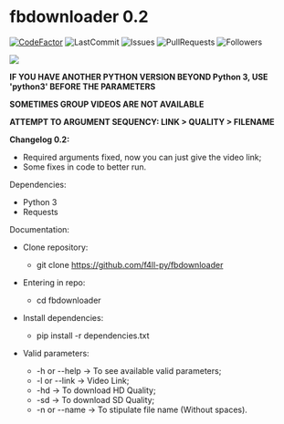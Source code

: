 # fbdownloader 0.2

[![CodeFactor](https://www.codefactor.io/repository/github/f4ll-py/fbdownloader/badge)](https://www.codefactor.io/repository/github/f4ll-py/fbdownloader)
![LastCommit](https://img.shields.io/github/last-commit/f4ll-py/fbdownloader)
![Issues](https://img.shields.io/github/issues/f4ll-py/fbdownloader)
![PullRequests](https://img.shields.io/github/issues-pr/f4ll-py/fbdownloader)
![Followers](https://img.shields.io/github/followers/f4ll-py?label=Follow)

<img src="https://i.imgur.com/wh5eBuC.png">

**IF YOU HAVE ANOTHER PYTHON VERSION BEYOND Python 3, USE 'python3' BEFORE THE PARAMETERS**

**SOMETIMES GROUP VIDEOS ARE NOT AVAILABLE**

**ATTEMPT TO ARGUMENT SEQUENCY: LINK > QUALITY > FILENAME**

**Changelog 0.2:**
  - Required arguments fixed, now you can just give the video link;
  - Some fixes in code to better run.

Dependencies:
  - Python 3
  - Requests
  
Documentation:
  - Clone repository:
    - git clone https://github.com/f4ll-py/fbdownloader
   
  - Entering in repo:
    - cd fbdownloader

  - Install dependencies:
    - pip install -r dependencies.txt
    
  - Valid parameters:
    - -h or --help -> To see available valid parameters;
    - -l or --link -> Video Link;
    - -hd -> To download HD Quality;
    - -sd -> To download SD Quality;
    - -n or --name -> To stipulate file name (Without spaces).
